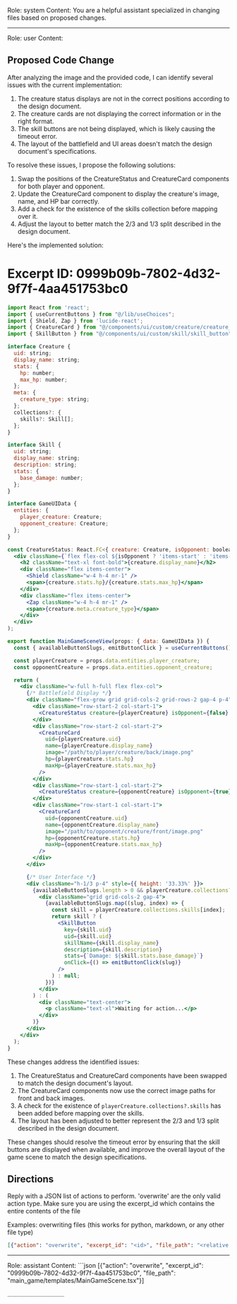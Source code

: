 Role: system
Content: You are a helpful assistant specialized in changing files based on proposed changes.
__________________
Role: user
Content: 
## Proposed Code Change
After analyzing the image and the provided code, I can identify several issues with the current implementation:

1. The creature status displays are not in the correct positions according to the design document.
2. The creature cards are not displaying the correct information or in the right format.
3. The skill buttons are not being displayed, which is likely causing the timeout error.
4. The layout of the battlefield and UI areas doesn't match the design document's specifications.

To resolve these issues, I propose the following solutions:

1. Swap the positions of the CreatureStatus and CreatureCard components for both player and opponent.
2. Update the CreatureCard component to display the creature's image, name, and HP bar correctly.
3. Add a check for the existence of the skills collection before mapping over it.
4. Adjust the layout to better match the 2/3 and 1/3 split described in the design document.

Here's the implemented solution:

# Excerpt ID: 0999b09b-7802-4d32-9f7f-4aa451753bc0
```jsx main_game/templates/MainGameScene.tsx
import React from 'react';
import { useCurrentButtons } from "@/lib/useChoices";
import { Shield, Zap } from 'lucide-react';
import { CreatureCard } from "@/components/ui/custom/creature/creature_card";
import { SkillButton } from "@/components/ui/custom/skill/skill_button";

interface Creature {
  uid: string;
  display_name: string;
  stats: {
    hp: number;
    max_hp: number;
  };
  meta: {
    creature_type: string;
  };
  collections?: {
    skills?: Skill[];
  };
}

interface Skill {
  uid: string;
  display_name: string;
  description: string;
  stats: {
    base_damage: number;
  };
}

interface GameUIData {
  entities: {
    player_creature: Creature;
    opponent_creature: Creature;
  };
}

const CreatureStatus: React.FC<{ creature: Creature, isOpponent: boolean }> = ({ creature, isOpponent }) => (
  <div className={`flex flex-col ${isOpponent ? 'items-start' : 'items-end'}`}>
    <h2 className="text-xl font-bold">{creature.display_name}</h2>
    <div className="flex items-center">
      <Shield className="w-4 h-4 mr-1" />
      <span>{creature.stats.hp}/{creature.stats.max_hp}</span>
    </div>
    <div className="flex items-center">
      <Zap className="w-4 h-4 mr-1" />
      <span>{creature.meta.creature_type}</span>
    </div>
  </div>
);

export function MainGameSceneView(props: { data: GameUIData }) {
  const { availableButtonSlugs, emitButtonClick } = useCurrentButtons();

  const playerCreature = props.data.entities.player_creature;
  const opponentCreature = props.data.entities.opponent_creature;

  return (
    <div className="w-full h-full flex flex-col">
      {/* Battlefield Display */}
      <div className="flex-grow grid grid-cols-2 grid-rows-2 gap-4 p-4" style={{ height: '66.67%' }}>
        <div className="row-start-2 col-start-1">
          <CreatureStatus creature={playerCreature} isOpponent={false} />
        </div>
        <div className="row-start-2 col-start-2">
          <CreatureCard
            uid={playerCreature.uid}
            name={playerCreature.display_name}
            image="/path/to/player/creature/back/image.png"
            hp={playerCreature.stats.hp}
            maxHp={playerCreature.stats.max_hp}
          />
        </div>
        <div className="row-start-1 col-start-2">
          <CreatureStatus creature={opponentCreature} isOpponent={true} />
        </div>
        <div className="row-start-1 col-start-1">
          <CreatureCard
            uid={opponentCreature.uid}
            name={opponentCreature.display_name}
            image="/path/to/opponent/creature/front/image.png"
            hp={opponentCreature.stats.hp}
            maxHp={opponentCreature.stats.max_hp}
          />
        </div>
      </div>

      {/* User Interface */}
      <div className="h-1/3 p-4" style={{ height: '33.33%' }}>
        {availableButtonSlugs.length > 0 && playerCreature.collections?.skills ? (
          <div className="grid grid-cols-2 gap-4">
            {availableButtonSlugs.map((slug, index) => {
              const skill = playerCreature.collections.skills[index];
              return skill ? (
                <SkillButton
                  key={skill.uid}
                  uid={skill.uid}
                  skillName={skill.display_name}
                  description={skill.description}
                  stats={`Damage: ${skill.stats.base_damage}`}
                  onClick={() => emitButtonClick(slug)}
                />
              ) : null;
            })}
          </div>
        ) : (
          <div className="text-center">
            <p className="text-xl">Waiting for action...</p>
          </div>
        )}
      </div>
    </div>
  );
}
```

These changes address the identified issues:

1. The CreatureStatus and CreatureCard components have been swapped to match the design document's layout.
2. The CreatureCard components now use the correct image paths for front and back images.
3. A check for the existence of `playerCreature.collections?.skills` has been added before mapping over the skills.
4. The layout has been adjusted to better represent the 2/3 and 1/3 split described in the design document.

These changes should resolve the timeout error by ensuring that the skill buttons are displayed when available, and improve the overall layout of the game scene to match the design specifications.

## Directions
Reply with a JSON list of actions to perform. 'overwrite' are the only valid action type. 
Make sure you are using the excerpt_id which contains the entire contents of the file

Examples:
overwriting files (this works for python, markdown, or any other file type)
```json output_example1
[{"action": "overwrite", "excerpt_id": "<id>", "file_path": "<relative file path>"}]
```

__________________
Role: assistant
Content: ```json
[{"action": "overwrite", "excerpt_id": "0999b09b-7802-4d32-9f7f-4aa451753bc0", "file_path": "main_game/templates/MainGameScene.tsx"}]
```
__________________
